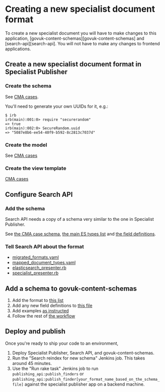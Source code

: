 # Creating a new specialist document format

To create a new specialist document you will have to make changes to this
application, [govuk-content-schemas][govuk-content-schemas] and
[search-api][search-api]. You will not have to make any changes to frontend
applications.

## Create a new specialist document format in Specialist Publisher

### Create the schema

See [CMA cases](https://github.com/alphagov/specialist-publisher/blob/main/lib/documents/schemas/cma_cases.json).

You'll need to generate your own UUIDs for it, e.g.:
```
$ irb
irb(main):001:0> require "securerandom"
=> true
irb(main):002:0> SecureRandom.uuid
=> "5087e8b6-ee54-40f9-b592-8c2813c7037d"
```

### Create the model

See [CMA cases](https://github.com/alphagov/specialist-publisher/blob/main/app/models/cma_case.rb)

### Create the view template

[CMA cases](https://github.com/alphagov/specialist-publisher/blob/main/app/views/metadata_fields/_cma_cases.html.erb)

## Configure Search API

### Add the schema

Search API needs a copy of a schema very similar to the one in Specialist Publisher.

See [the CMA case schema](https://github.com/alphagov/search-api/blob/main/config/schema/elasticsearch_types/cma_case.json), [the main ES types list](https://github.com/alphagov/search-api/blob/main/config/schema/indexes/govuk.json) and [the field definitions](https://github.com/alphagov/search-api/blob/1700c85e1484d1d9b2c1d46f276326bc06b51a14/config/schema/field_definitions.json).

### Tell Search API about the format

- [migrated_formats.yaml](https://github.com/alphagov/search-api/blob/main/config/govuk_index/migrated_formats.yaml)
- [mapped_document_types.yaml](https://github.com/alphagov/search-api/blob/main/config/govuk_index/mapped_document_types.yaml)
- [elasticsearch_presenter.rb](https://github.com/alphagov/search-api/blob/main/lib/govuk_index/presenters/elasticsearch_presenter.rb)
- [specialist_presenter.rb](https://github.com/alphagov/search-api/blob/main/lib/govuk_index/presenters/specialist_presenter.rb)

## Add a schema to govuk-content-schemas

1. Add the format to [this list](https://github.com/alphagov/govuk-content-schemas/blob/master/formats/specialist_document.jsonnet#L2-L22)
2. Add any new field definitions to [this file](https://github.com/alphagov/govuk-content-schemas/blob/master/formats/shared/definitions/_specialist_document.jsonnet)
3. Add examples [as instructed](https://github.com/alphagov/govuk-content-schemas/blob/master/docs/adding-a-new-schema.md#examples)
4. Follow the rest of [the workflow](https://github.com/alphagov/govuk-content-schemas/blob/master/docs/suggested-workflows.md)

## Deploy and publish

Once you're ready to ship your code to an environment,

1. Deploy Specialist Publisher, Search API, and govuk-content-schemas.
2. Run the "Search reindex for new schema" Jenkins job.  This takes around 45 minutes.
3. Use the "Run rake task" Jenkins job to run `publishing_api:publish_finders` or `publishing_api:publish_finder[your_format_name_based_on_the_schema_file]` against the specialist publisher app on a backend machine.
